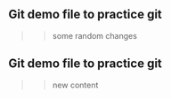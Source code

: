## Git demo file to practice git

>> some random changes
## Git demo file to practice git

>> new content
